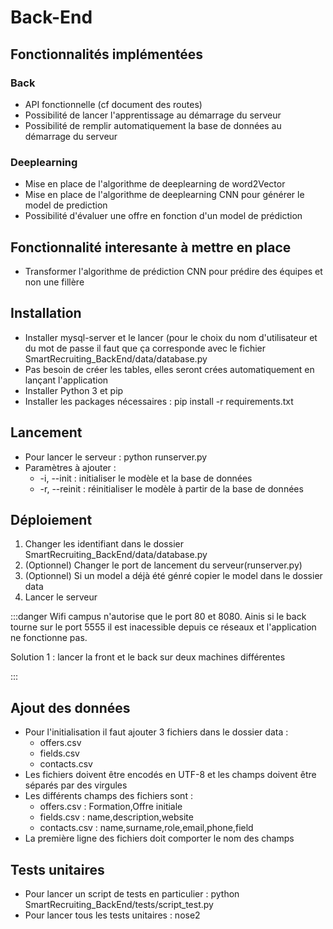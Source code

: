 # Back-End
## Fonctionnalités implémentées
### Back 

* API fonctionnelle (cf document des routes)
* Possibilité de lancer l'apprentissage au démarrage du serveur
* Possibilité de remplir automatiquement la base de données au démarrage du serveur

### Deeplearning
* Mise en place de l'algorithme de deeplearning de word2Vector
* Mise en place de l'algorithme de deeplearning CNN pour générer le model de prediction
* Possibilité d'évaluer une offre en fonction d'un model de prédiction 

## Fonctionnalité interesante à mettre en place

* Transformer l'algorithme de prédiction CNN pour prédire des équipes et non une fillère

## Installation

* Installer mysql-server et le lancer (pour le choix du nom d'utilisateur et du mot de passe il faut que ça corresponde avec le fichier SmartRecruiting_BackEnd/data/database.py
* Pas besoin de créer les tables, elles seront crées automatiquement en lançant l'application
* Installer Python 3 et pip
* Installer les packages nécessaires : pip install -r requirements.txt

## Lancement

* Pour lancer le serveur : python runserver.py
* Paramètres à ajouter :
  * -i, --init : initialiser le modèle et la base de données
  * -r, --reinit : réinitialiser le modèle à partir de la base de données

## Déploiement

1. Changer les identifiant dans le dossier SmartRecruiting_BackEnd/data/database.py
2. (Optionnel) Changer le port de lancement du serveur(runserver.py)
3. (Optionnel) Si un model a déjà été génré copier le model dans le dossier data
4. Lancer le serveur


:::danger
Wifi campus n'autorise que le port 80 et 8080. Ainis si le back tourne sur le port 5555 il est inacessible depuis ce réseaux et l'application ne fonctionne pas.

Solution 1 : lancer la front et le back sur deux machines différentes

:::

## Ajout des données

* Pour l'initialisation il faut ajouter 3 fichiers dans le dossier data :
  * offers.csv
  * fields.csv
  * contacts.csv
* Les fichiers doivent être encodés en UTF-8 et les champs doivent être séparés par des virgules
* Les différents champs des fichiers sont :
  * offers.csv : Formation,Offre initiale
  * fields.csv : name,description,website
  * contacts.csv : name,surname,role,email,phone,field
* La première ligne des fichiers doit comporter le nom des champs

## Tests unitaires

* Pour lancer un script de tests en particulier : python SmartRecruiting_BackEnd/tests/script_test.py
* Pour lancer tous les tests unitaires : nose2
